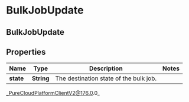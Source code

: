 # BulkJobUpdate

## BulkJobUpdate

## Properties

|Name | Type | Description | Notes|
|------------ | ------------- | ------------- | -------------|
| **state** | **String** | The destination state of the bulk job. | |



_PureCloudPlatformClientV2@176.0.0_
